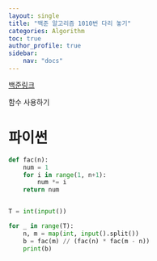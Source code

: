 ```yaml
---
layout: single
title: "백준 알고리즘 1010번 다리 놓기"
categories: Algorithm
toc: true
author_profile: true
sidebar:
    nav: "docs"
---
```


[백준링크](https://www.acmicpc.net/problem/1010)


함수 사용하기

# 파이썬
```python
def fac(n):
    num = 1
    for i in range(1, n+1):
        num *= i
    return num


T = int(input())

for _ in range(T):
    n, m = map(int, input().split())
    b = fac(m) // (fac(n) * fac(m - n))
    print(b)

```
